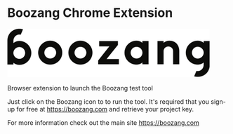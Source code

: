 # Boozang Chrome Extension

![Logo](https://github.com/ljunggren/boozang-chrome/raw/master/images/boozang-large.png)

Browser extension to launch the Boozang test tool

Just click on the Boozang icon to to run the tool. It's required that you sign-up for free at 
<a href="https://boozang.com">https://boozang.com</a> and retrieve your project key. 

For more information check out the main site <a href="https://boozang.com">https://boozang.com</a>
